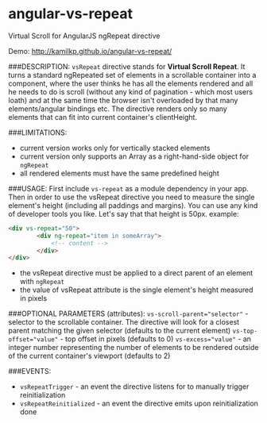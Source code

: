 angular-vs-repeat
=================

Virtual Scroll for AngularJS ngRepeat directive

Demo: http://kamilkp.github.io/angular-vs-repeat/

###DESCRIPTION:
`vsRepeat` directive stands for **Virtual Scroll Repeat**. It turns a standard ngRepeated set of elements in a scrollable container
into a component, where the user thinks he has all the elements rendered and all he needs to do is scroll (without any kind of
pagination - which most users loath) and at the same time the browser isn't overloaded by that many elements/angular bindings etc.
The directive renders only so many elements that can fit into current container's clientHeight.

###LIMITATIONS:
- current version works only for vertically stacked elements
- current version only supports an Array as a right-hand-side object for `ngRepeat`
- all rendered elements must have the same predefined height

###USAGE:
First include `vs-repeat` as a module dependency in your app.
Then in order to use the vsRepeat directive you need to measure the single element's height (including all paddings and margins).
You can use any kind of developer tools you like. Let's say that that height is 50px.
example:

```html
<div vs-repeat="50">
		<div ng-repeat="item in someArray">
			<!-- content -->
		</div>
</div>
```

- the vsRepeat directive must be applied to a direct parent of an element with `ngRepeat`
- the value of vsRepeat attribute is the single element's height measured in pixels

###OPTIONAL PARAMETERS (attributes):
`vs-scroll-parent="selector"` - selector to the scrollable container. The directive will look for a closest parent matching
								 the given selector (defaults to the current element)
`vs-top-offset="value"` - top offset in pixels (defaults to 0)
`vs-excess="value"` - an integer number representing the number of elements to be rendered outside of the current container's viewport
					   (defaults to 2)

###EVENTS:
- `vsRepeatTrigger` - an event the directive listens for to manually trigger reinitialization
- `vsRepeatReinitialized` - an event the directive emits upon reinitialization done